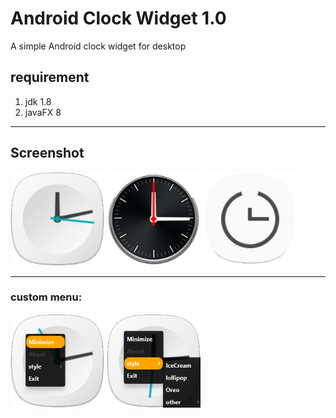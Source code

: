 # Android Clock Widget 1.0

A simple Android clock widget for desktop

## requirement

1. jdk 1.8
2. javaFX 8

---

## Screenshot

<img src="./Screenshots/main style 1.png" width = "150px"/>
<img src="./Screenshots/main style 2.png" width = "150px"/>
<img src="./Screenshots/main style 3.png" width = "150px"/>

---

### custom menu:

<img src="./Screenshots/custom context menu.png" width = "150px"/>    
<img src="./Screenshots/custom context menu with sub menu item.png" width = "150px"/>
